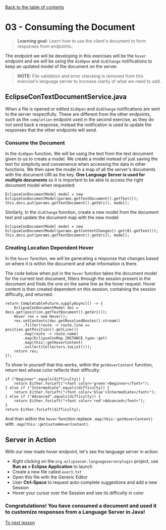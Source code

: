 [Back to the table of contents](/README.md#exercises)

# 03 - Consuming the Document

> **Learning goal:** Learn how to use the client's document to form responses from endpoints.

The endpoint we will be developing in this exercises will be the `hover` endpoint and we will be using the `didOpen` and `didChange` notifications to keep an updated model of the document on the server.

> **NOTE:** File validation and error checking is removed from this exercise's language server to increase clarity of what we need to add.

## EclipseConTextDocumentService.java

When a file is opened or edited `didOpen` and `didChange` notifications are sent to the server respectfully. These are different from the other endpoints, such as the `completion` endpoint used in the second exercise, as they do not send back a response, instead the notification is used to update the responses that the other endpoints will send.

### Consume the Document

In the `didOpen` function, We will be using the text from the text document given to us to create a model. We create a model instead of just saving the text for simplicity and convenience when accessing the data in other functions. We then save the model in a map of all the server's documents with the document URI as the key. **One Language Server is used for multiple documents** so it is important to be able to access the right document model when requested:
```
EclipseConDocumentModel model = new EclipseConDocumentModel(params.getTextDocument().getText());
this.docs.put(params.getTextDocument().getUri(), model);
```

Similarly, In the `didChange` function, create a new model from the document text and update the document map with the new model:
```
EclipseConDocumentModel model = new EclipseConDocumentModel(params.getContentChanges().get(0).getText());
this.docs.put(params.getTextDocument().getUri(), model);
```

### Creating Location Dependent Hover

In the `hover` function, we will be generating a response that changes based on where it is within the document and what information is there.

The code below when put in the `hover` function takes the document model for the current text document, filters through the session present in the document and finds the one on the same line as the hover request. Hover content is then created dependent on this session, containing the session difficulty, and returned:
```
return CompletableFuture.supplyAsync(() -> {
	EclipseConDocumentModel doc = docs.get(position.getTextDocument().getUri());
	Hover res = new Hover();
	res.setContents(doc.getResolvedRoutes().stream()
		.filter(route -> route.line == position.getPosition().getLine())
		.map(route -> route.name)
		.map(EclipseConMap.INSTANCE.type::get)
		.map(this::getHoverContent)
		.collect(Collectors.toList()));
	return res;
});
```

To show to yourself that this works, within the `getHoverContent` function, return text whose color reflects their difficulty:
```
if ("Beginner".equals(difficulty)) {
	return Either.forLeft("<font color='green'>Beginner</font>");
} else if ("Intermediate".equals(difficulty)) {
	return Either.forLeft("<font color='blue'>Intermediate</font>");
} else if ("Advanced".equals(difficulty)) {
	return Either.forLeft("<font color='red'>Advanced</font>");
}
return Either.forLeft(difficulty);
```

And then within the `hover` function replace `.map(this::getHoverContent)` with `.map(this::getCustomHoverContent)`.

## Server in Action

With our new made hover endpoint, let's see the language server in action:
 - Right clicking on the `org.eclipsecon.languageserverplugin` project, use **Run as > Eclipse Application** to launch
 - Create a new file called `exer3.txt`
 - Open this file with the Generic Editor
 - User **Ctrl-Space** to request auto-complete suggestions and add a new Session
 - Hover your cursor over the Session and see its difficulty in color

### Congratulations! You have consumed a document and used it to customize responses from a Language Server in Java!

[To next lesson](/Exercises/4/4-README.md)

